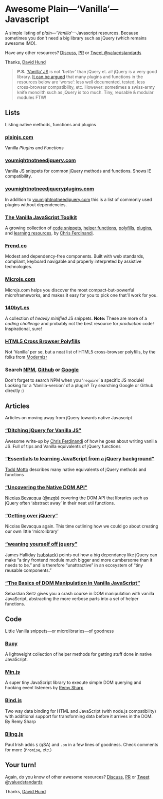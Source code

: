 # Awesome Plain—‘Vanilla’—Javascript

A simple listing of *plain*—*‘Vanilla’*—Javascript resources.
Because sometimes you don't need a big library such as jQuery (which remains awesome IMO).

Have any other resources? [Discuss](), [PR]() or [Tweet @valuedstandards](https://twitter.com/valuedstandards)

Thanks, [David Hund](http://valuedstandards.com)


> **P.S.** [‘Vanilla’ JS](http://vanilla-js.com/) is not *‘better’* than jQuery et. al!
jQuery is a very good library. [It can be argued](http://stackoverflow.com/a/3393922) that many plugins and functions in the resources below are ‘worse’: less well documented, tested, less cross-browser compatibility, etc. However: sometimes a swiss-army knife monolith such as jQuery is too much. Tiny, reusable & modular modules FTW!



## Lists

Listing native methods, functions and plugins

### [plainjs.com](https://plainjs.com/)

Vanilla *Plugins* and *Functions*

### [youmightnotneedjquery.com](http://youmightnotneedjquery.com/)

Vanilla JS snippets for common jQuery methods and functions. Shows IE compatibility.

### [youmightnotneedjqueryplugins.com](http://youmightnotneedjqueryplugins.com/)

In addition to [youmightnotneedjquery.com](http://youmightnotneedjquery.com/) this is a list of commonly used plugins without dependencies.

###  [The Vanilla JavaScript Toolkit](https://vanillajstoolkit.com)

A growing collection of [code snippets](https://vanillajstoolkit.com/code-snippets), [helper functions](https://vanillajstoolkit.com/helpers), [polyfills](https://vanillajstoolkit.com/polyfills), [plugins](https://vanillajstoolkit.com/plugins), and [learning resources](https://vanillajstoolkit.com/resources), by [Chris&nbsp;Ferdinandi](https://gomakethings.com/).

### [Frend.co](https://frend.co/)

Modest and dependency-free components. Built with web standards, compliant, keyboard navigable and properly interpreted by assistive technologies.

### [Microjs.com](http://microjs.com/)

Microjs.com helps you discover the most compact-but-powerful microframeworks, and makes it easy for you to pick one that’ll work for you.

### [140byt.es](http://www.140byt.es/)

A collection of *heavily minified* JS snippets. **Note:** These are more of a *coding challenge* and probably not the best resource for *production* code! Inspirational, sure!

### [HTML5 Cross Browser Polyfills](https://github.com/Modernizr/Modernizr/wiki/HTML5-Cross-browser-Polyfills)

Not ‘Vanilla’ per se, but a neat list of HTML5 cross-browser polyfills, by the folks from [Modernizr](http://modernizr.com/)

### Search [NPM](https://www.npmjs.com/), [Github](https://github.com/search?l=JavaScript&o=desc&q=vanilla&s=&type=Repositories&utf8=%E2%9C%93) or [Google](https://www.google.com/?q=Vanilla+JS+%3Cplugin%3E)

Don't forget to search NPM when you ‘`require`’ a specific JS module! Looking for a ‘Vanilla-version’ of a plugin? Try searching Google or Github directly :)


## Articles

Articles on moving away from jQuery towards native Javascript

### [“Ditching jQuery for Vanilla JS”](http://gomakethings.com/ditching-jquery)

Awesome write-up by [Chris Ferdinandi](http://gomakethings.com/) of how he goes about writing vanilla JS. Full of tips and Vanilla equivalents of jQuery functions

### [“Essentials to learning JavaScript from a jQuery background”](http://toddmotto.com/is-it-time-to-drop-jquery-essentials-to-learning-javascript-from-a-jquery-background/)

[Todd Motto](http://toddmotto.com/) describes many native equivalents of jQuery methods and functions

### [“Uncovering the Native DOM API”](http://ponyfoo.com/articles/uncovering-the-native-dom-api)

[Nicolas Bevacqua](http://ponyfoo.com/) ([@nzgb](https://twitter.com/nzgb)) covering the DOM API that libraries such as jQuery often ‘abstract away’ in their neat util functions.

### [“Getting over jQuery”](http://ponyfoo.com/articles/getting-over-jquery)

Nicolas Bevacqua again. This time outlining how we could go about creating our own little ‘microlibrary’

### [“weaning yourself off jquery”](http://substack.net/weaning_yourself_off_jquery)

James Halliday ([substack](https://github.com/substack)) points out how a big dependancy like jQuery can make “a tiny frontend module much bigger and more cumbersome than it needs to be.” and is therefore “unattractive” in an ecosystem of “tiny reusable components.”

### [“The Basics of DOM Manipulation in Vanilla JavaScript”](https://www.sitepoint.com/dom-manipulation-vanilla-javascript-no-jquery/)

Sebastian Seitz gives you a crash course in DOM manipulation with vanilla JavaScript, abstracting the more verbose parts into a set of helper functions.



## Code

Little Vanilla snippets—or microlibraries—of goodness

### [Buoy](https://github.com/cferdinandi/buoy)

A lightweight collection of helper methods for getting stuff done in native JavaScript.

### [Min.js](https://github.com/remy/min.js)

A super tiny JavaScript library to execute simple DOM querying and hooking event listeners by [Remy Sharp](https://remysharp.com/)

### [Bind.js](https://github.com/remy/bind.js)

Two way data binding for HTML and JavaScript (with node.js compatibility) with additional support for transforming data before it arrives in the DOM. By Remy Sharp

### [Bling.js](https://gist.github.com/paulirish/12fb951a8b893a454b32)

Paul Irish adds `$` (qSA) and `.on` in a few lines of goodness. Check comments for more (`Promise`, etc.)



## Your turn!

Again, do you know of other awesome resources? [Discuss](), [PR]() or [Tweet @valuedstandards](https://twitter.com/valuedstandards)

Thanks, [David Hund](http://valuedstandards.com)
